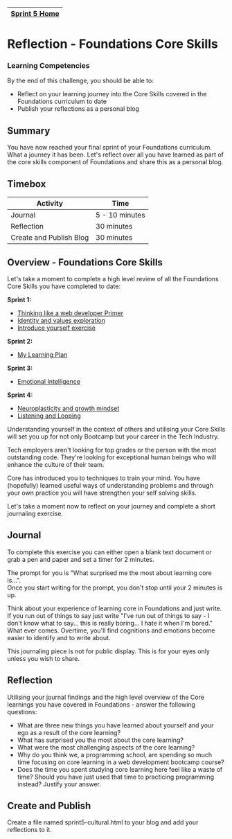 [Sprint 5 Home](README.md)|
---|

# Reflection - Foundations Core Skills

### Learning Competencies
By the end of this challenge, you should be able to:

- Reflect on your learning journey into the Core Skills covered in the Foundations curriculum to date
- Publish your reflections as a personal blog

## Summary
You have now reached your final sprint of your Foundations curriculum.  What a journey it has been.  Let's reflect over all you have learned as part of the core skills component of Foundations and share this as a personal blog. 

## Timebox
Activity | Time|
------------|----------|
Journal | 5 - 10 minutes
Reflection | 30 minutes
Create and Publish Blog  | 30 minutes

## Overview - Foundations Core Skills
Let's take a moment to complete a high level review of all the Foundations Core Skills you have completed to date:

__Sprint 1:__
 - [Thinking like a web developer Primer](/sprints/sprint-1/think-like-a-programmer-primer.md)   
 - [Identity and values exploration](/sprints/sprint-1/core-identity-and-values.md) 
 - [Introduce yourself exercise](/sprints/sprint-1/core-introduce-yourself.md)  
 
 __Sprint 2:__
 - [My Learning Plan](/sprints/sprint-2/core-learning-plan.md)
 
 __Sprint 3:__
 - [Emotional Intelligence](/sprints/sprint-3/core-eq.md)
 
 __Sprint 4:__
 - [Neuroplasticity and growth mindset](/sprints/sprint-4/core-neuro-growth-mindset.md)
 - [Listening and Looping](/resources/listening-looping.md)


Understanding yourself in the context of others and utilising your Core Skills will set you up for not only Bootcamp but your career in the Tech Industry.

Tech employers aren't looking for top grades or the person with the most outstanding code.  They're looking for exceptional human beings who will enhance the culture of their team. 

Core has introduced you to techniques to train your mind.  You have (hopefully) learned useful ways of understanding problems and through your own practice you will have strengthen your self solving skills.

Let's take a moment now to reflect on your journey and complete a short journaling exercise.


## Journal

To complete this exercise you can either open a blank text document or grab a pen and paper and set a timer for 2 minutes.

The prompt for you is "What surprised me the most about learning core is...".\
Once you start writing for the prompt, you don't stop until your 2 minutes is up.  

Think about your experience of learning core in Foundations and just write.  
If you run out of things to say just write "I've run out of things to say - I don't know what to say... this is really boring... I hate it when I'm bored."  What ever comes.  Overtime, you'll find cognitions and emotions become easier to identify and to write about.  

This journaling piece is not for public display.  This is for your eyes only unless you wish to share.   


## Reflection

Utilising your journal findings and the high level overview of the Core learnings you have covered in Foundations - answer the following questions:

- What are three new things you have learned about yourself and your ego as a result of the core learning?
- What has surprised you the most about the core learning?
- What were the most challenging aspects of the core learning?
- Why do you think we, a programming school, are spending so much time focusing on core learning in a web development bootcamp course?
- Does the time you spent studying core learning here feel like a waste of time? Should you have just used that time to practicing programming instead? Justify your answer.

## Create and Publish

Create a file named sprint5-cultural.html to your blog and add your reflections to it. 

